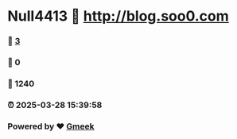 # Null4413 :link: http://blog.soo0.com 
### :page_facing_up: [3](http://blog.soo0.com/tag.html) 
### :speech_balloon: 0 
### :hibiscus: 1240 
### :alarm_clock: 2025-03-28 15:39:58 
### Powered by :heart: [Gmeek](https://github.com/Meekdai/Gmeek)
